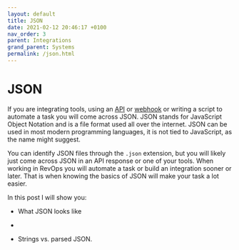 ```yaml
---
layout: default
title: JSON
date: 2021-02-12 20:46:17 +0100
nav_order: 3
parent: Integrations
grand_parent: Systems
permalink: /json.html
---
```


# JSON

If you are integrating tools, using an [API](https://revopsguide.net/apis.html) or [webhook](https://revopsguide.net/webhooks.html) or writing a script to automate a task you will come across JSON. JSON stands for JavaScript Object Notation and is a file format used all over the internet. JSON can be used in most modern programming languages, it is not tied to JavaScript, as the name might suggest.

You can identify JSON files through the `.json` extension, but you will likely just come across JSON in an API response or one of your tools.
When working in RevOps you will automate a task or build an integration sooner or later. That is when knowing the basics of JSON will make your task a lot easier.

In this post I will show you:

- What JSON looks like
-

- Strings vs. parsed JSON.

